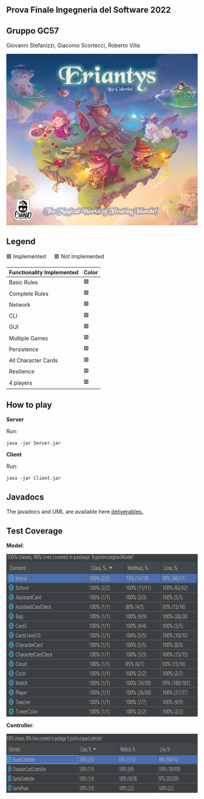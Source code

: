 Prova Finale Ingegneria del Software 2022
---------------------------------------
Gruppo GC57
---------------------------------------
 Giovanni Stefanizzi, 
 Giacomo Scortecci, 
 Roberto Villa
 
 <a href="url"><img src="/src/main/resources/Graphical_Assets/gioco.png" align="center" height="450" width="600" ></a>
 
 Legend
 ------
  🟩 Implemented &emsp; 🟥 Not Implemented        


Functionality Implemented  | Color
------------- | -------------
Basic Rules  | 🟩
Complete Rules  | 🟩
Network | 🟩
CLI | 🟩
GUI  | 🟩
Multiple Games  | 🟥
Persistence  | 🟥
All Character Cards  | 🟥
Resilience | 🟥
4 players | 🟥



How to play
----
**Server**

Run:
```
java -jar Server.jar
```

**Client**

Run:
```
java -jar Client.jar
```

Javadocs
----
The javadocs and UML are available here
    <a href="deliverables" target="_blank">deliverables.</a>

Test Coverage
---

**Model**:

<a href="url"><img src="/src/main/resources/Graphical_Assets/coverage_model.png" align="center" height="427" width="662" ></a>

**Controller**:

<a href="url"><img src="/src/main/resources/Graphical_Assets/coverage_controller.png" align="center" height="155" width="918" ></a>
